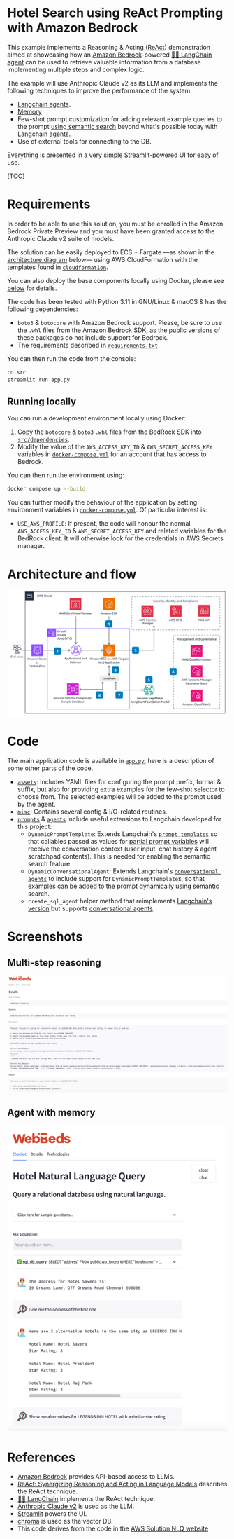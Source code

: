 # Hotel Search using ReAct Prompting with Amazon Bedrock

This example implements a Reasoning & Acting ([ReAct](https://www.promptingguide.ai/techniques/react)) 
demonstration aimed at showcasing how an [Amazon Bedrock](https://aws.amazon.com/bedrock/)-powered
[🦜️🔗 LangChain agent](https://python.langchain.com/docs/modules/agents.html) can be used to
retrieve valuable information from a database implementing multiple steps and complex logic.

The example will use Anthropic Claude v2 as its LLM and implements the following techniques to improve
the performance of the system:

* [Langchain agents](https://python.langchain.com/docs/modules/agents.html).
* [Memory](https://python.langchain.com/docs/modules/memory/)
* Few-shot prompt customization for adding relevant example queries to the prompt 
  [using semantic search](https://python.langchain.com/docs/modules/model_io/prompts/example_selectors/similarity)
  beyond what's possible today with Langchain agents.
* Use of external tools for connecting to the DB.

Everything is presented in a very simple [Streamlit](https://streamlit.io/)-powered UI for easy of use.

[TOC]

# Requirements

In order to be able to use this solution, you must be enrolled in the Amazon Bedrock Private Preview and you must
have been granted access to the Anthropic Claude v2 suite of models.

The solution can be easily deployed to ECS + Fargate —as shown in the [architecture diagram](#architecture-and-flow)
below— using AWS CloudFormation with the templates found in [`cloudformation`](cloudformation).

You can also deploy the base components locally using Docker, please see [below](#running-locally) for details.

The code has been tested with Python 3.11 in GNU/Linux & macOS & has the following dependencies:

* `boto3` & `botocore` with Amazon Bedrock support. Please, be sure to use the `.whl` files from the Amazon Bedrock
  SDK, as the public versions of these packages do not include support for Bedrock.
* The requirements described in [`requirements.txt`](src/requirements.txt)

You can then run the code from the console:

```bash
cd src
streamlit run app.py
```

## Running locally

You can run a development environment locally using Docker:

1. Copy the `botocore` & `boto3` `.whl` files from the BedRock SDK into
   [`src/dependencies`](src/dependencies).
2. Modify the value of the `AWS_ACCESS_KEY_ID` & `AWS_SECRET_ACCESS_KEY` variables in 
   [`docker-compose.yml`](docker-compose.yml) for an account that has access
   to Bedrock.

You can then run the environment using:

```bash
docker compose up --build
```

You can further modify the behaviour of the application by setting environment
variables in [`docker-compose.yml`](docker-compose.yml). Of particular
interest is:

* `USE_AWS_PROFILE`: If present, the code will honour the normal `AWS_ACCESS_KEY_ID` &
  `AWS_SECRET_ACCESS_KEY` and related variables for the BedRock client. It will otherwise
  look for the credentials in AWS Secrets manager.

# Architecture and flow

![arq](./pics/nlq-arq.png)

# Code

The main application code is available in [`app.py`](src/app.py), here is a description of
some other parts of the code.

* [`assets`](src/assets): Includes YAML files for configuring the prompt prefix, format & suffix,
  but also for providing extra examples for the few-shot selector to choose from. The selected
  examples will be added to the prompt used by the agent.
* [`misc`](src/misc): Contains several config & I/O-related routines.
* [`prompts`](src/prompts) & [`agents`](src/agents) include useful extensions to Langchain developed
  for this project:
  - `DynamicPromptTemplate`: Extends Langchain's
    [`prompt templates`](https://python.langchain.com/docs/modules/model_io/prompts/prompt_templates/)
    so that callables passed as values for
    [partial prompt variables](https://python.langchain.com/docs/modules/model_io/prompts/prompt_templates/partial#partial-with-functions)
    will receive the conversation context (user input, chat history & agent scratchpad contents). This is
    needed for enabling the semantic search feature.
  - `DynamicConversationalAgent`: Extends Langchain's
    [`conversational agents`](https://python.langchain.com/docs/modules/agents/agent_types/chat_conversation_agent)
    to include support for `DynamicPromptTemplate`s, so that examples can be added to the prompt dynamically
    using semantic search.
  - `create_sql_agent` helper method that reimplements
    [Langchain's version](https://api.python.langchain.com/en/latest/agents/langchain.agents.agent_toolkits.sql.base.create_sql_agent.html)
    but supports
    [conversational agents](https://python.langchain.com/docs/modules/agents/agent_types/chat_conversation_agent).

# Screenshots

## Multi-step reasoning

![Multi-step reasoning](pics/app-multistep-reasoning.png)

## Agent with memory

![Agent memory](pics/app-memory.png)

# References

* [Amazon Bedrock](https://aws.amazon.com/bedrock/) provides API-based access to LLMs.
* [ReAct: Synergizing Reasoning and Acting in Language Models](https://arxiv.org/abs/2210.03629) describes the ReAct technique.
* [🦜️🔗 LangChain](https://python.langchain.com/docs/get_started/introduction.html) implements the ReAct technique.
* [Anthropic Claude v2](https://www.anthropic.com/index/claude-2) is used as the LLM.
* [Streamlit](https://streamlit.io/) powers the UI.
* [chroma](https://www.trychroma.com/) is used as the vector DB.
* This code derives from the code in the 
  [AWS Solution NLQ website](https://aws.amazon.com/solutions/guidance/natural-language-queries-of-relational-databases-on-aws/)
